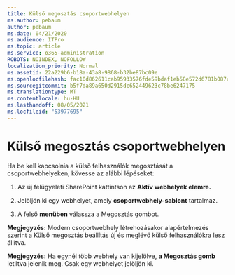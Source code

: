 ```yaml
---
title: Külső megosztás csoportwebhelyen
ms.author: pebaum
author: pebaum
ms.date: 04/21/2020
ms.audience: ITPro
ms.topic: article
ms.service: o365-administration
ROBOTS: NOINDEX, NOFOLLOW
localization_priority: Normal
ms.assetid: 22a229b6-b18a-43a8-9868-b32be87bc09e
ms.openlocfilehash: fac10d862611cab95933576fde59bdaf1eb58e572d6781b087c48d2c332e205d
ms.sourcegitcommit: b5f7da89a650d2915dc652449623c78be6247175
ms.translationtype: MT
ms.contentlocale: hu-HU
ms.lasthandoff: 08/05/2021
ms.locfileid: "53977695"
---
```

# <a name="external-sharing-with-a-team-site"></a>Külső megosztás csoportwebhelyen

Ha be kell kapcsolnia a külső felhasználók megosztását a csoportwebhelyeken, kövesse az alábbi lépéseket: 
  
1. Az új felügyeleti SharePoint kattintson az **Aktív webhelyek elemre.**
  
2. Jelöljön ki egy webhelyet, amely **csoportwebhely-sablont** tartalmaz. 
  
3. A felső **menüben** válassza a Megosztás gombot. 
  
 **Megjegyzés:** Modern csoportwebhely létrehozásakor alapértelmezés szerint a Külső megosztás beállítás új és meglévő külső felhasználókra lesz állítva. 
  
 **Megjegyzés:** Ha egynél több webhely van kijelölve, **a Megosztás gomb** letiltva jelenik meg. Csak egy webhelyet jelöljön ki. 
  


